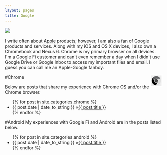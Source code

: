 ```yaml
---
layout: pages
title: Google
---
```


<img class="category" src="http://www.stevencombs.com/images/design/google.svg" />

I write often about [Apple](apple.html) products; however, I am also a fan of Google products and services. Along with my iOS and OS X devices, I also own a Chromebook and Nexus 6. Chrome is my primary browser on all devices. I'm a Google Fi customer and can't even remember a day when I didn't use Google Drive or Google Inbox to access my important files and email. I guess you can call me an Apple-Google fanboy.

#Chrome<img nopin="nopin" style="float: right; width: 40px;" src="/images/design/chrome.svg" />

Below are posts that share my experience with Chrome OS and/or the Chrome browser.

<ul id="blog-posts" class="posts">
{% for post in site.categories.chrome %}
    <li><span>{{ post.date | date_to_string }} &raquo;</span><a href="{{ post.url }}">{{ post.title }}</a></li>
{% endfor %}
</ul>

#Android
My experiences with Google Fi and Android are in the posts listed below.

<ul id="blog-posts" class="posts">
{% for post in site.categories.android %}
    <li><span>{{ post.date | date_to_string }} &raquo;</span><a href="{{ post.url }}">{{ post.title }}</a></li>
{% endfor %}
</ul>
